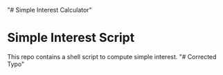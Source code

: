 "# Simple Interest Calculator" 
# Simple Interest Script
This repo contains a shell script to compute simple interest.
"# Corrected Typo" 

